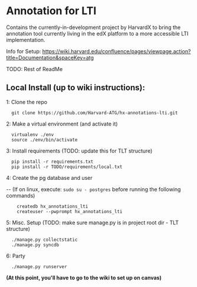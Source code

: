 # Annotation for LTI
Contains the currently-in-development project by HarvardX
to bring the annotation tool currently living in the edX
platform to a more accessible LTI implementation. 

Info for Setup: https://wiki.harvard.edu/confluence/pages/viewpage.action?title=Documentation&spaceKey=atg

TODO: Rest of ReadMe

## Local Install (up to wiki instructions):

1: Clone the repo
```
  git clone https://github.com/Harvard-ATG/hx-annotations-lti.git
```

2: Make a virtual environment (and activate it)
```
  virtualenv ./env
  source ./env/bin/activate
```

3: Install requirements (TODO: update this for TLT structure)
```
  pip install -r requirements.txt
  pip install -r TODO/requirements/local.txt
```
  
4: Create the pg database and user

  -- (If on linux, execute: ```sudo su - postgres```  before running the following commands)

```
    createdb hx_annotations_lti
    createuser --pwprompt hx_annotations_lti
```

5: Misc. Setup (TODO: make sure manage.py is in project root dir - TLT structure)
```
  ./manage.py collectstatic
  ./manage.py syncdb
```

6: Party
```
  ./manage.py runserver
```

**(At this point, you'll have to go to the wiki to set up on canvas)**
